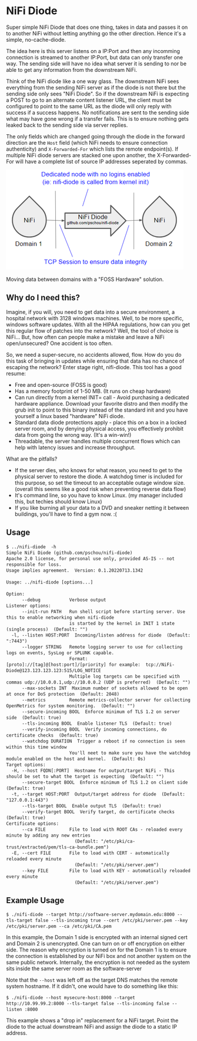 # NiFi Diode
Super simple NiFi Diode that does one thing, takes in data and passes it on to
another NiFi without letting anything go the other direction.  Hence it's a
simple, no-cache-diode.

The idea here is this server listens on a IP:Port and then any incomming
connection is streamed to another IP:Port, but data can only transfer one way.
The sending side will have no idea what server it is sending to nor be able to
get any information from the downstream NiFi.

Think of the NiFi diode like a one way glass.  The downstream NiFi sees
everything from the sending NiFi server as if the diode is not there but the
sending side only sees "NiFi Diode".  So if the downstream NiFi is expecting a
POST to go to an alternate content listener URL, the client must be configured
to point to the same URL as the diode will only reply with success if a success
happens.  No notifications are sent to the sending side what may have gone
wrong if a transfer fails.  This is to ensure nothing gets leaked back to the
sending side via server replies.

The only fields which are changed going through the diode in the forward
direction are the `Host` field (which NiFi needs to ensure connection
authenticity) and `X-Forwarded-For` which lists the remote endpoint(s).  If
multiple NiFi diode servers are stacked one upon another, the X-Forwarded-For
will have a complete list of source IP addresses seperated by commas.


![NiFi-Diode diagram showing a NiFi box on the left, and arrow representing a TCP flow pointing to a NiFi Diode in the middle, and another arrow to the right going to a NiFi box on the right, again representing a TCP flow](NiFi-Diode.png)

Moving data between domains with a "FOSS Hardware" solution.


## Why do I need this?

Imagine, if you will, you need to get data into a secure environment, a
hospital network with 3128 windows machines.  Well, to be more specific,
windows software updates.  With all the HIPAA regulations, how can you get this
regular flow of patches into the network?  Well, the tool of choice is NiFi...
But, how often can people make a mistake and leave a NiFi open/unsecured?  One
accident is too often.

So, we need a super-secure, no accidents allowed, flow.  How do you do this
task of bringing in updates while ensuring that data has no chance of escaping
the network?  Enter stage right, nifi-diode.  This tool has a good resume:

- Free and open-source (FOSS is good)
- Has a memory footprint of 1-50 MB. (It runs on cheap hardware) 
- Can run directly from a kernel INIT= call - Avoid purchasing a dedicated 
  hardware appliance.  Download your favorite distro and then modify the grub
  init to point to this binary instead of the standard init and you have yourself
  a linux based "hardware" NiFi diode.
- Standard data diode protections apply - place this on a box in a locked server
  room, and by denying physical access, you effectively prohibit data from going
  the wrong way. (It's a win-win!)
- Threadable, the server handles multiple concurrent flows which can help with
  latency issues and increase throughput.

What are the pitfalls?

- If the server dies, who knows for what reason, you need to get to the
  physical server to restore the diode.  A watchdog timer is included for this
  purpose, so set the timeout to an acceptable outage window size.  (overall this
  seems like a good risk when preventing reverse data flow)
- It's command line, so you have to know Linux. (my manager included this, but
  techies should know Linux)
- If you like burning all your data to a DVD and sneaker netting it between
  buildings, you'll have to find a gym now.  :(

## Usage
```
$ ../nifi-diode  -h
Simple NiFi Diode (github.com/pschou/nifi-diode)
Apache 2.0 license, for personal use only, provided AS-IS -- not responsible for loss.
Usage implies agreement.  Version: 0.1.20220713.1342

Usage: ../nifi-diode [options...]

Option:
      --debug           Verbose output
Listener options:
      --init-run PATH   Run shell script before starting server. Use this to enable networking when nifi-diode
                        is started by the kernel in INIT 1 state (single process)  (Default: "")
  -l, --listen HOST:PORT  Incoming/listen address for diode  (Default: ":7443")
      --logger STRING   Remote logging server to use for collecting logs on events, SysLog or SPLUNK capable.
                        Format:  [proto]://[tag]@[host:port]/[priority] for example:  tcp://NiFi-Diode@123.123.123.123:515/LOG_NOTICE
                        Multiple log targets can be specified with commas udp://10.0.0.1,udp://10.0.0.2 (UDP is preferred)  (Default: "")
      --max-sockets INT  Maximum number of sockets allowed to be open at once for DoS protection  (Default: 2048)
      --metrics         Remote metrics-collector server for collecting OpenMetrics for system monitoring.  (Default: "")
      --secure-incoming BOOL  Enforce minimum of TLS 1.2 on server side  (Default: true)
      --tls-incoming BOOL  Enable listener TLS  (Default: true)
      --verify-incoming BOOL  Verify incoming connections, do certificate checks  (Default: true)
      --watchdog DURATION  Trigger a reboot if no connection is seen within this time window
                        You'll neet to make sure you have the watchdog module enabled on the host and kernel.  (Default: 0s)
Target options:
  -H, --host FQDN[:PORT]  Hostname for output/target NiFi - This should be set to what the target is expecting  (Default: "")
      --secure-target BOOL  Enforce minimum of TLS 1.2 on client side  (Default: true)
  -t, --target HOST:PORT  Output/target address for diode  (Default: "127.0.0.1:443")
      --tls-target BOOL  Enable output TLS  (Default: true)
      --verify-target BOOL  Verify target, do certificate checks  (Default: true)
Certificate options:
      --ca FILE         File to load with ROOT CAs - reloaded every minute by adding any new entries
                          (Default: "/etc/pki/ca-trust/extracted/pem/tls-ca-bundle.pem")
  -E, --cert FILE       File to load with CERT - automatically reloaded every minute
                          (Default: "/etc/pki/server.pem")
      --key FILE        File to load with KEY - automatically reloaded every minute
                          (Default: "/etc/pki/server.pem")
```

## Example Usage 

```
$ ./nifi-diode --target http://software-server.mydomain.edu:8000 --tls-target false --tls-incoming true --cert /etc/pki/server.pem --key /etc/pki/server.pem --ca /etc/pki/CA.pem
```

In this example, the Domain 1 side is encrypted with an internal signed cert
and Domain 2 is unencrypted.  One can turn on or off encryption on either side.
The reason why encryption is turned on for the Domain 1 is to ensure the
connection is established by our NiFi box and not another system on the same
public network.  Internally, the encryption is not needed as the system sits
inside the same server room as the software-server

Note that the `--host` was left off as the target DNS matches the remote system
hostname.  If it didn't, one would have to do something like this:
```
$ ./nifi-diode --host mysecure-host:8000 --target http://10.99.99.2:8000 --tls-target false --tls-incoming false --listen :8000
```

This example shows a "drop in" replacement for a NiFi target.  Point the diode
to the actual downstream NiFi and assign the diode to a static IP address.

